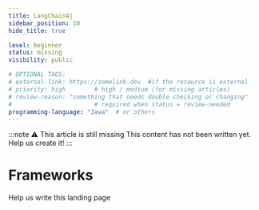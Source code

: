 ```yaml
---
title: LangChain4j
sidebar_position: 10
hide_title: true

level: beginner
status: missing
visibility: public

# OPTIONAL TAGS:
# external-link: https://somelink.dev  #if the resource is external
# priority: high        # high / medium (for missing articles)
# review-reason: "something that needs double checking or changing"
#                       # required when status = review-needed
programming-language: "Java"  # or others
---
```


:::note ⚠️ This article is still missing
This content has not been written yet. Help us create it!
:::

# Frameworks

Help us write this landing page
